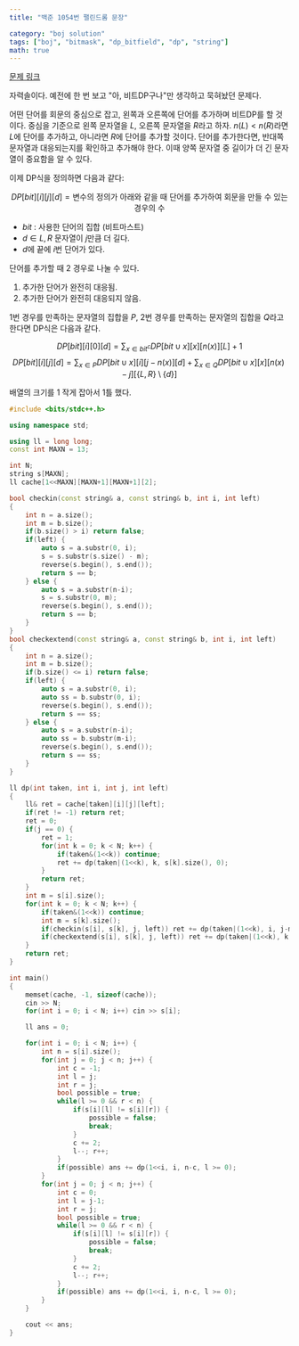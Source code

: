 ```yaml
---
title: "백준 1054번 팰린드롬 문장"

category: "boj solution"
tags: ["boj", "bitmask", "dp_bitfield", "dp", "string"]
math: true
--- 
```


[문제 링크](https://www.acmicpc.net/problem/1054)

자력솔이다. 예전에 한 번 보고 "아, 비트DP구나"만 생각하고 묵혀놨던 문제다.

어떤 단어를 회문의 중심으로 잡고, 왼쪽과 오른쪽에 단어를 추가하며 비트DP를 할 것이다. 중심을 기준으로 왼쪽 문자열을 $L$, 오른쪽 문자열을 $R$라고 하자. $n(L) \lt n(R)$라면 $L$에 단어를 추가하고, 아니라면 $R$에 단어를 추가할 것이다. 단어를 추가한다면, 반대쪽 문자열과 대응되는지를 확인하고 추가해야 한다. 이때 양쪽 문자열 중 길이가 더 긴 문자열이 중요함을 알 수 있다.

이제 DP식을 정의하면 다음과 같다:

$$DP[bit][i][j][d] = \text{변수의 정의가 아래와 같을 때 단어를 추가하여 회문을 만들 수 있는 경우의 수}$$

* $bit$ : 사용한 단어의 집합 (비트마스트)
* $d \in {L, R}$ 문자열이 $j$만큼 더 길다.
* $d$에 끝에 $i$번 단어가 있다.

단어를 추가할 때 2 경우로 나눌 수 있다.

1. 추가한 단어가 완전히 대응됨.
2. 추가한 단어가 완전히 대응되지 않음.

1번 경우를 만족하는 문자열의 집합을 $P$, 2번 경우를 만족하는 문자열의 집합을 $Q$라고 한다면 DP식은 다음과 같다.


$$DP[bit][i][0][d] = \sum_{x \in bit^c}DP[bit \cup x][x][n(x)][L] + 1$$
$$DP[bit][i][j][d] = \sum_{x \in P}DP[bit \cup x][i][j-n(x)][d] + \sum_{x \in Q}DP[bit \cup x][x][n(x)-j][\{L, R\} \setminus \{d\}]$$

배열의 크기를 1 작게 잡아서 1틀 했다.

```cpp
#include <bits/stdc++.h>

using namespace std;

using ll = long long;
const int MAXN = 13;

int N;
string s[MAXN];
ll cache[1<<MAXN][MAXN+1][MAXN+1][2];

bool checkin(const string& a, const string& b, int i, int left)
{
    int n = a.size();
    int m = b.size();
    if(b.size() > i) return false;
    if(left) {
        auto s = a.substr(0, i);
        s = s.substr(s.size() - m);
        reverse(s.begin(), s.end());
        return s == b;
    } else {
        auto s = a.substr(n-i);
        s = s.substr(0, m);
        reverse(s.begin(), s.end());
        return s == b;
    }
}
bool checkextend(const string& a, const string& b, int i, int left)
{
    int n = a.size();
    int m = b.size();
    if(b.size() <= i) return false;
    if(left) {
        auto s = a.substr(0, i);
        auto ss = b.substr(0, i);
        reverse(s.begin(), s.end());
        return s == ss;
    } else {
        auto s = a.substr(n-i);
        auto ss = b.substr(m-i);
        reverse(s.begin(), s.end());
        return s == ss;
    }
}

ll dp(int taken, int i, int j, int left)
{
    ll& ret = cache[taken][i][j][left];
    if(ret != -1) return ret;
    ret = 0;
    if(j == 0) {
        ret = 1;
        for(int k = 0; k < N; k++) {
            if(taken&(1<<k)) continue;
            ret += dp(taken|(1<<k), k, s[k].size(), 0);
        }
        return ret;
    }
    int m = s[i].size();
    for(int k = 0; k < N; k++) {
        if(taken&(1<<k)) continue;
        int m = s[k].size();
        if(checkin(s[i], s[k], j, left)) ret += dp(taken|(1<<k), i, j-m, left);
        if(checkextend(s[i], s[k], j, left)) ret += dp(taken|(1<<k), k, m-j, !left);
    }
    return ret;
}

int main()
{
    memset(cache, -1, sizeof(cache));
    cin >> N;
    for(int i = 0; i < N; i++) cin >> s[i];

    ll ans = 0;

    for(int i = 0; i < N; i++) {
        int n = s[i].size();
        for(int j = 0; j < n; j++) {
            int c = -1;
            int l = j;
            int r = j;
            bool possible = true;
            while(l >= 0 && r < n) {
                if(s[i][l] != s[i][r]) {
                    possible = false;
                    break;
                }
                c += 2;
                l--; r++;
            }
            if(possible) ans += dp(1<<i, i, n-c, l >= 0);
        }
        for(int j = 0; j < n; j++) {
            int c = 0;
            int l = j-1;
            int r = j;
            bool possible = true;
            while(l >= 0 && r < n) {
                if(s[i][l] != s[i][r]) {
                    possible = false;
                    break;
                }
                c += 2;
                l--; r++;
            }
            if(possible) ans += dp(1<<i, i, n-c, l >= 0);
        }
    }

    cout << ans;
}
```